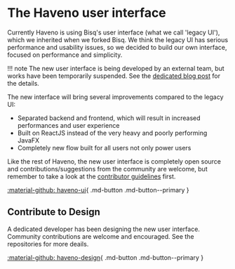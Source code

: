 # The Haveno user interface

Currently Haveno is using Bisq's user interface (what we call 'legacy UI'), which we inherited when we forked Bisq. We think the legacy UI has serious performance and usability issues, so we decided to build our own interface, focused on performance and simplicity.

!!! note
    The new user interface is being developed by an external team, but works have been temporarily suspended. See the [dedicated blog post](https://haveno.exchange/blog/development-ui-suspended/) for the details.

The new interface will bring several improvements compared to the legacy UI:

- Separated backend and frontend, which will result in increased performances and user experience
- Built on ReactJS instead of the very heavy and poorly performing JavaFX
- Completely new flow built for all users not only power users

Like the rest of Haveno, the new user interface is completely open source and contributions/suggestions from the community are welcome, but remember to take a look at the [contributor guidelines](contributor-guidelines.md) first.

[:material-github: haveno-ui](https://github.com/haveno-dex/haveno-ui){ .md-button .md-button--primary }

## Contribute to Design

A dedicated developer has been designing the new user interface. Community contributions are welcome and encouraged. See the repositories for more deails.

[:material-github: haveno-design](https://github.com/haveno-dex/haveno-design){ .md-button .md-button--primary }
